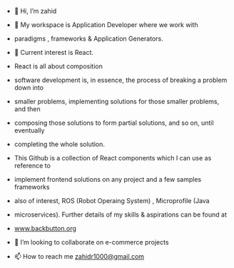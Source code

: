 - 👋 Hi, I’m zahid

- 👀  My workspace is Application Developer where we work with
-   paradigms , frameworks & Application Generators. 
- 🌱 Current interest is React.
-  React is all about composition 
-  software development is, in essence, the process of breaking a problem down into
-  smaller problems, implementing solutions for those smaller problems, and then
-  composing those solutions to form partial solutions, and so on, until eventually
-  completing the whole solution.
-  This Github is a collection of React components which I can use as reference to 
-  implement frontend solutions on any project and a few samples frameworks
-  also of interest, ROS (Robot Operaing System) , Microprofile (Java
-   microservices). Further details of my skills & aspirations can be found at
-    www.backbutton.org 
- 💞️ I’m looking to collaborate on  e-commerce projects      
- 📫 How to reach me zahidr1000@gmail.com

<!---
zahidr/zahidr is a ✨ special ✨ repository because its `README.md` (this file) appears on your GitHub profile.
You can click the Preview link to take a look at your changes.
--->
